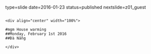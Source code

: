 type=slide
date=2016-01-23
status=published
nextslide=z01_guest
~~~~~~

<div align="center" width="100%">

#mgm House warming
##Monday, February 1st 2016
##Đà Nẵng

</div>